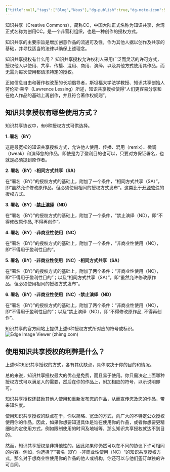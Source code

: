 ```yaml
---
{"title":null,"tags":["Blog","Nous"],"dg-publish":true,"dg-note-icon":5,"permalink":"/🌕Document_文档/Nous/知识共享授权（CC）/","dgPassFrontmatter":true,"noteIcon":5,"created":"2024-09-27T16:15:56.084+08:00","updated":"2024-09-27T16:23:53.100+08:00"}
---
```


知识共享（Creative Commons），简称CC，中国大陆正式名称为知识共享，台湾正式名称为创用CC。是一个非营利组织，也是一种创作的授权方式。

知识共享的主要宗旨是增加创意作品的流通可及性，作为其他人据以创作及共享的基础，并寻找适当的法律以确保上述理念。

知识共享授权有什么用？
知识共享授权允许权利人采用广泛而灵活的许可方式，授权他人以使用、共享、传播、混用、商用、演绎，以及其他方式使用其作品，而无需为每次使用都请求特定的授权。

正如信息自由和著作权改革的长期倡导者，斯坦福大学法学教授、知识共享创始人劳伦斯·莱辛（Lawrence Lessing）所述，知识共享授权使得“人们更容易分享和在他人作品的基础上再创作，并且符合著作权规则”。

## 知识共享授权有哪些使用方式？

知识共享协议中，有6种授权方式可供选择。

**1. 署名（BY）**

这是最宽松的知识共享授权方式，允许他人使用、传播、混用（remix）、微调（tweak）和演绎您的作品，即使是为了盈利目的也可以，只要对方保证署名，也就是必须提到原作者。

**2. 署名（BY）-相同方式共享（SA）**

在“署名（BY）”的授权方式的基础上，附加了一个条件，“相同方式共享（SA）”，即“虽然允许修改原作品，但必须使用相同的授权方式发布”。这类比于[开源软件](https://zhida.zhihu.com/search?content_id=166171713&content_type=Article&match_order=1&q=%E5%BC%80%E6%BA%90%E8%BD%AF%E4%BB%B6&zhida_source=entity)的授权方式。

**3. 署名（BY）-[禁止演绎](https://zhida.zhihu.com/search?content_id=166171713&content_type=Article&match_order=1&q=%E7%A6%81%E6%AD%A2%E6%BC%94%E7%BB%8E&zhida_source=entity)（ND）**

在“署名（BY）”的授权方式的基础上，附加了一个条件，“禁止演绎（ND），即“不得修改原作品, 不得再创作”。

**4. 署名（BY）-非商业性使用（NC）**

在“署名（BY）”的授权方式的基础上，附加了一个条件，“非商业性使用（NC），即“不得用于盈利性目的”。

**5. 署名（BY）-非商业性使用（NC）-相同方式共享（SA）**

在“署名（BY）”的授权方式的基础上，附加了两个条件：“非商业性使用（NC），即“不得用于盈利性目的”；以及“相同方式共享（SA）”，即“虽然允许修改原作品，但必须使用相同的授权方式发布”。

**6. 署名（BY）-非商业性使用（NC）-禁止演绎（ND）**

在“署名（BY）”的授权方式的基础上，附加了两个条件：“非商业性使用（NC），即“不得用于盈利性目的”；以及“禁止演绎（ND），即“不得修改原作品, 不得再创作”。

知识共享的官方网站上提供上述6种授权方式所对应的符号或标识。
![Edge Image Viewer (zhimg.com)](https://pica.zhimg.com/v2-6c3b88c493fad58073e2d381fbbdd470_r.jpg)
## 使用知识共享授权的利弊是什么？
上述6种知识共享授权的方式，各有其优缺点，具体取决于你的目的和情况。

总的来说，知识共享授权最大的优点是免费，而且易于使用。你只需决定上面哪种授权方式可以满足人的需要，然后在你的作品上，附加相应的符号，以示说明即可。

知识共享授权还鼓励其他人使用和重新发布您的作品，从而宣传您及您的作品，带来知名度。

使用知识共享授权的缺点在于，你以简略、宽泛的方式，向广大的不特定公众授权使用你的作品。因此，如果你想要知道具体是谁在使用你的作品，或者你想要更精细地约定使用方式，例如限制使用的时间及地域等，那么知识共享授权就达不到目的。

然而，知识共享授权是非排他性的，因此如果你仍然可以在不同的协议下许可相同的内容。例如，你选择了”署名（BY）-非商业性使用（NC）“的知识共享授权方式，那么对于想商业性使用你的作品的他人或机构，你还可以与他们签订单独的许可合同。


